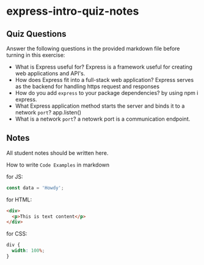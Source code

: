 # express-intro-quiz-notes

## Quiz Questions

Answer the following questions in the provided markdown file before turning in this exercise:

- What is Express useful for?
  Express is a framework useful for creating web applications and API's.
- How does Express fit into a full-stack web application?
  Express serves as the backend for handling https request and responses
- How do you add `express` to your package dependencies?
  by using npm i express.
- What Express application method starts the server and binds it to a network `port`?
  app.listen()
- What is a network `port`?
  a netowrk port is a communication endpoint.

## Notes

All student notes should be written here.

How to write `Code Examples` in markdown

for JS:

```javascript
const data = 'Howdy';
```

for HTML:

```html
<div>
  <p>This is text content</p>
</div>
```

for CSS:

```css
div {
  width: 100%;
}
```
